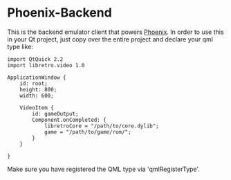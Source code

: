 # Phoenix-Backend

This is the backend emulator client that powers [Phoenix](https://github.com/team-phoenix/Phoenix). In order to use this in your Qt project,
just copy over the entire project and declare your qml type like:

```
import QtQuick 2.2
import libretro.video 1.0

ApplicationWindow {
    id: root;
    height: 800;
    width: 600;
  
    VideoItem {
        id: gameOutput;
        Component.onCompleted: {
            libretroCore = "/path/to/core.dylib";
            game = "/path/to/game/rom/";
        }
    }

}
```

Make sure you have registered the QML type via 'qmlRegisterType'.

